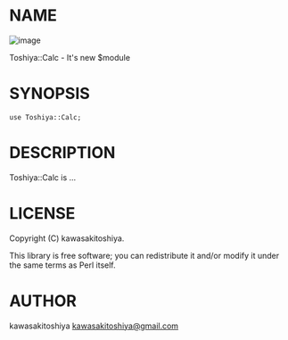 # NAME

![image](http://vps.forceless.jp/jenkins/job/Test/badge/icon)

Toshiya::Calc - It's new $module

# SYNOPSIS

    use Toshiya::Calc;

# DESCRIPTION

Toshiya::Calc is ...

# LICENSE

Copyright (C) kawasakitoshiya.

This library is free software; you can redistribute it and/or modify
it under the same terms as Perl itself.

# AUTHOR

kawasakitoshiya <kawasakitoshiya@gmail.com>
